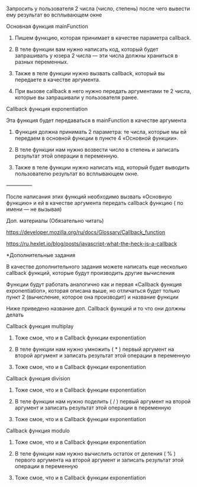 Запросить у пользователя 2 числа (число, степень) после чего вывести ему результат во всплывающем окне

Основная функция mainFunction

1. Пишем функцию, которая принимает в качестве параметра callback.

2. В теле функции вам нужно написать код, который будет запрашивать у юзера 2 числа — эти числа должны храниться в
   разных переменных.

3. Также в теле функции нужно вызвать callback, который вы передаете в качестве аргумента.

4. При вызове callback в него нужно передать аргументами те 2 числа, которые вы запрашивали у пользователя ранее.

Callback функция exponentiation

Эта функция будет передаваться в mainFunction в качестве аргумента

1. Функция должна принимать 2 параметра: те числа, которые мы ей передаем в основной функции в пункте 4 «Основной
   функции».

2. В теле функции нам нужно возвести число в степень и записать результат этой операции в переменную.

3. Также в теле функции нужно написать код, который будет выводить пользователю результат во всплывающем окне.

—————

После написания этих функций необходимо вызвать «Основную функцию» и ей в качестве аргумента передать callback функцию (
по имени — не вызывая)

Доп. материалы (Обязательно читать)

https://developer.mozilla.org/ru/docs/Glossary/Callback_function

https://ru.hexlet.io/blog/posts/javascript-what-the-heck-is-a-callback

*Дополнительные задания

В качестве дополнительного задания можете написать еще несколько callback функций, которые будут производить другие
вычисления

Функции будут работать аналогично как и первая «Callback функция exponentiation», которая описана выше, но отличаться
будет только пункт 2 (вычисление, которое она производит) и название функции

Ниже приведено название доп. Callback функций и то что они должны делать

Callback функция multiplay

1. Тоже смое, что и в Callback функции exponentiation

2. В теле функции нам нужно умножить ( * ) первый аргумент на второй аргумент и записать результат этой операции в
   переменную

3. Тоже смое, что и в Callback функции exponentiation

Callback функция division

1. Тоже смое, что и в Callback функции exponentiation

2. В теле функции нам нужно поделить ( / ) первый аргумент на второй аргумент и записать результат этой операции в
   переменную

3. Тоже смое, что и в Callback функции exponentiation

Callback функция modulo

1. Тоже смое, что и в Callback функции exponentiation

2. В теле функции нам нужно вычислить остаток от деления ( % ) первого аргумента на второй аргумент и записать результат
   этой операции в переменную

3. Тоже смое, что и в Callback функции exponentiation